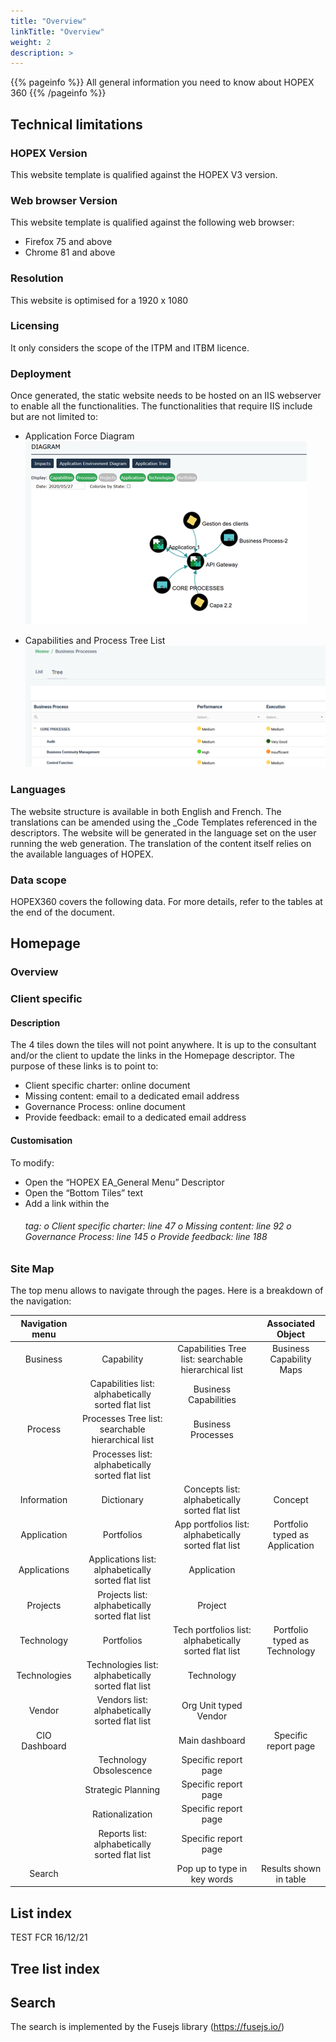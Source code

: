 ```yaml
---
title: "Overview"
linkTitle: "Overview"
weight: 2
description: >
---
```


{{% pageinfo %}}
All general information you need to know about HOPEX 360
{{% /pageinfo %}}

## Technical limitations
### HOPEX Version
This website template is qualified against the HOPEX V3 version.

### Web browser Version
This website template is qualified against the following web browser:
* Firefox 75 and above
* Chrome 81 and above

### Resolution
This website is optimised for a 1920 x 1080

### Licensing
It only considers the scope of the ITPM and ITBM licence.

### Deployment
Once generated, the static website needs to be hosted on an IIS webserver to enable all the functionalities.
The functionalities that require IIS include but are not limited to:
*	Application Force Diagram
![application_force_diagram](assets/img1.png)

*	Capabilities and Process Tree List
![Capabilities_and_Process_Tree_List](assets/Capabilities_and_Process_Tree_List.png)

### Languages
The website structure is available in both English and French. The translations can be amended using the _Code Templates referenced in the descriptors.
The website will be generated in the language set on the user running the web generation.
The translation of the content itself relies on the available languages of HOPEX.

### Data scope
HOPEX360 covers the following data. For more details, refer to the tables at the end of the document.


## Homepage
### Overview


### Client specific
####	Description
The 4 tiles down the tiles will not point anywhere. It is up to the consultant and/or the client to update the links in the Homepage descriptor.
The purpose of these links is to point to:
-	Client specific charter: online document
-	Missing content: email to a dedicated email address
-	Governance Process: online document
-	Provide feedback: email to a dedicated email address
####	Customisation
To modify:
-	Open the “HOPEX EA_General Menu” Descriptor
-	Open the “Bottom Tiles” text
-	Add a link within the <h6> tag:
o	Client specific charter: line 47
o	Missing content: line 92
o	Governance Process: line 145
o	Provide feedback: line 188

###	Site Map
The top menu allows to navigate through the pages.
Here is a breakdown of the navigation:

**Navigation menu**| | |**Associated Object**
:-----:|:-----:|:-----:|:-----:
Business|Capability|Capabilities Tree list: searchable hierarchical list|Business Capability Maps
 | |Capabilities list: alphabetically sorted flat list|Business Capabilities
 |Process|Processes Tree list: searchable hierarchical list|Business Processes
 | |Processes list: alphabetically sorted flat list|
Information|Dictionary|Concepts list: alphabetically sorted flat list|Concept
Application|Portfolios|App portfolios list: alphabetically sorted flat list  |Portfolio typed as Application
 |Applications|Applications list: alphabetically sorted flat list  |Application
 |Projects|Projects list: alphabetically sorted flat list  |Project
Technology|Portfolios|Tech portfolios list: alphabetically sorted flat list  |Portfolio typed as Technology
 |Technologies|Technologies list: alphabetically sorted flat list  |Technology
 |Vendor|Vendors list: alphabetically sorted flat list  |Org Unit typed Vendor
CIO Dashboard| |Main dashboard|Specific report page
 | |Technology Obsolescence|Specific report page
 | |Strategic Planning|Specific report page
 | |Rationalization|Specific report page
 | |Reports list: alphabetically sorted flat list  |Specific report page
Search | |Pop up to type in key words|Results shown in table

##	List index
TEST FCR 16/12/21
##	Tree list index


##	Search
The search is implemented by the Fusejs library (https://fusejs.io/)
